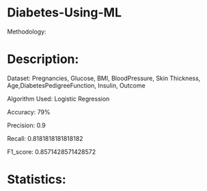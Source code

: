 # Diabetes-Using-ML

Methodology:



# Description:

Dataset: Pregnancies, Glucose, BMI, BloodPressure, Skin Thickness, Age,DiabetesPedigreeFunction, Insulin, Outcome

Algorithm Used: Logistic Regression

Accuracy: 79%

Precision: 0.9

Recall: 0.8181818181818182

F1_score: 0.8571428571428572


# Statistics:

